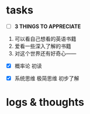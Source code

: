 # tasks
- [ ] **3 THINGS TO APPRECIATE**
1. 可以看自己想看的英语书籍
2. 爱看一些深入了解的书籍
3. 对这个世界还有好奇心——
- [x] 概率论 初读
- [x] 系统思维 极简思维 初步了解


# logs & thoughts






